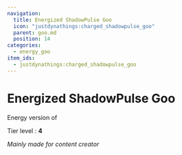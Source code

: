 ```yaml
---
navigation:
  title: Energized ShadowPulse Goo
  icon: "justdynathings:charged_shadowpulse_goo"
  parent: goo.md
  position: 14
categories:
  - energy_goo
item_ids:
  - justdynathings:charged_shadowpulse_goo
---
```


# Energized ShadowPulse Goo

Energy version of <ItemLink id="justdirethings:gooblock_tier4"/>

Tier level : **4**

<BlockImage id="justdynathings:charged_shadowpulse_goo" scale="4.0" p:alive="false"/>
<BlockImage id="justdynathings:charged_shadowpulse_goo" scale="4.0" p:alive="true"/>

<RecipeFor id="justdynathings:charged_shadowpulse_goo" />

_Mainly made for content creator_
